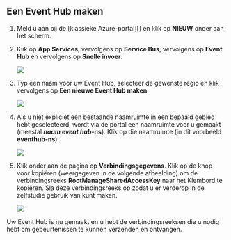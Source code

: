 ## Een Event Hub maken

1. Meld u aan bij de [klassieke Azure-portal][] en klik op **NIEUW** onder aan het scherm.

2. Klik op **App Services**, vervolgens op **Service Bus**, vervolgens op **Event Hub** en vervolgens op **Snelle invoer**.

    ![][1]

3. Typ een naam voor uw Event Hub, selecteer de gewenste regio en klik vervolgens op **Een nieuwe Event Hub maken**.

    ![][2]

4. Als u niet expliciet een bestaande naamruimte in een bepaald gebied hebt geselecteerd, wordt via de portal een naamruimte voor u gemaakt (meestal ***naam event hub*-ns**). Klik op die naamruimte (in dit voorbeeld **eventhub-ns**).

    ![][3]

5. Klik onder aan de pagina op **Verbindingsgegevens**. Klik op de knop voor kopiëren (weergegeven in de volgende afbeelding) om de verbindingsreeks **RootManageSharedAccessKey** naar het Klembord te kopiëren. Sla deze verbindingsreeks op zodat u er verderop in de zelfstudie gebruik van kunt maken.

    ![][4]

Uw Event Hub is nu gemaakt en u hebt de verbindingsreeksen die u nodig hebt om gebeurtenissen te kunnen verzenden en ontvangen.

[1]: ./media/event-hubs-create-event-hub/create-event-hub1.png
[2]: ./media/event-hubs-create-event-hub/create-event-hub2.png
[3]: ./media/event-hubs-create-event-hub/create-event-hub3.png
[4]: ./media/event-hubs-create-event-hub/create-conn-str1.png


<!--HONumber=Aug16_HO4-->



